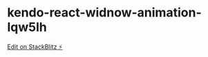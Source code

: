 # kendo-react-widnow-animation-lqw5lh

[Edit on StackBlitz ⚡️](https://stackblitz.com/edit/kendo-react-widnow-animation-lqw5lh)